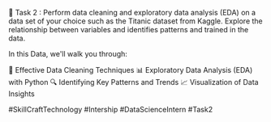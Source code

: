 🚀 Task 2 : Perform data cleaning and exploratory data analysis (EDA) on a data set of your choice such as the Titanic dataset from Kaggle. Explore the relationship between variables and identifies patterns and trained in the data.

In this Data, we'll walk you through:

🧹 Effective Data Cleaning Techniques 
📊 Exploratory Data Analysis (EDA) with Python
🔍 Identifying Key Patterns and Trends
📈 Visualization of Data Insights

#SkillCraftTechnology
#Intership
#DataScienceIntern
#Task2
